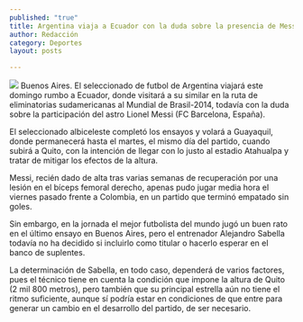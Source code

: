 ```yaml
---
published: "true"
title: Argentina viaja a Ecuador con la duda sobre la presencia de Messi
author: Redacción
category: Deportes
layout: posts

---
```


![](http://i.imgur.com/IGWceESm.jpg)
Buenos Aires. El seleccionado de futbol de Argentina viajará este domingo rumbo a Ecuador, donde visitará a su similar en la ruta de eliminatorias sudamericanas al Mundial de Brasil-2014, todavía con la duda sobre la participación del astro Lionel Messi (FC Barcelona, España).

El seleccionado albiceleste completó los ensayos y volará a Guayaquil, donde permanecerá hasta el martes, el mismo día del partido, cuando subirá a Quito, con la intención de llegar con lo justo al estadio Atahualpa y tratar de mitigar los efectos de la altura.

Messi, recién dado de alta tras varias semanas de recuperación por una lesión en el bíceps femoral derecho, apenas pudo jugar media hora el viernes pasado frente a Colombia, en un partido que terminó empatado sin goles.

Sin embargo, en la jornada el mejor futbolista del mundo jugó un buen rato en el último ensayo en Buenos Aires, pero el entrenador Alejandro Sabella todavía no ha decidido si incluirlo como titular o hacerlo esperar en el banco de suplentes.

La determinación de Sabella, en todo caso, dependerá de varios factores, pues el técnico tiene en cuenta la condición que impone la altura de Quito (2 mil 800 metros), pero también que su principal estrella aún no tiene el ritmo suficiente, aunque sí podría estar en condiciones de que entre para generar un cambio en el desarrollo del partido, de ser necesario.
